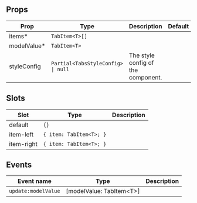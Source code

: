 <!-- This file is automatically generated, do not edit manually. -->

## Props

| Prop | Type | Description | Default |
| ---- | ---- | ----------- | ------- |
| items* | `TabItem<T>[]` |  |  |
| modelValue* | `TabItem<T>` |  |  |
| styleConfig | `Partial<TabsStyleConfig> \| null` | The style config of the component. |  |


## Slots

| Slot | Type | Description |
| --------- | ---- | ----------- |
| default | `{}` |  |
| item-left | `{ item: TabItem<T>; }` |  |
| item-right | `{ item: TabItem<T>; }` |  |


## Events

| Event name | Type | Description |
| ---------- | ---- | ----------- |
| `update:modelValue` | [modelValue: TabItem\<T\>] |  |

